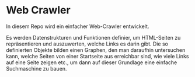 # Web Crawler

In diesem Repo wird ein einfacher Web-Crawler entwickelt.

Es werden Datenstrukturen und Funktionen definier, um HTML-Seiten zu repräsentieren
und auszuwerten, welche Links es darin gibt.
Die so definierten Objekte bilden einen Graphen, den man daraufhin untersuchen kann,
welche Seiten von einer Startseite aus erreichbar sind, wie viele Links auf eine Seite
zeigen etc., um dann auf dieser Grundlage eine einfache Suchmaschine zu bauen.
